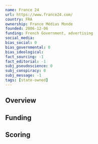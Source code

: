 ```yaml
---
name: France 24
url: https://www.france24.com/
country: FRA
ownership: France Médias Monde
founded: 2006-12-06
funding: French Government, advertising
social_media:
bias_social: 0
bias_governmental: 0
bias_ideological:
fact_sourcing: -1
fact_editorial: -1
subj_pseudoscience: 0
subj_conspiracy: 0
subj_message: -1
tags: [state-owned]
---
```


## Overview

## Funding

## Scoring
